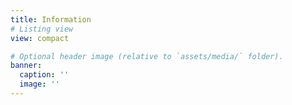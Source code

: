 ```yaml
---
title: Information
# Listing view
view: compact

# Optional header image (relative to `assets/media/` folder).
banner:
  caption: ''
  image: ''
---
```




